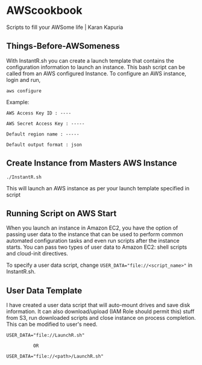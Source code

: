 # AWScookbook
Scripts to fill your AWSome life | Karan Kapuria 

## Things-Before-AWSomeness

With InstantR.sh you can create a launch template that contains the configuration information to launch an instance. This bash script can be called from an AWS configured Instance. To configure an AWS instance, login and run,

	aws configure

Example:

`AWS Access Key ID : ----`

`AWS Secret Access Key : -----`

`Default region name : -----`

`Default output format : json`

## Create Instance from Masters AWS Instance

	./InstantR.sh
 
 This will launch an AWS instance as per your launch template specified in script

## Running Script on AWS Start

When you launch an instance in Amazon EC2, you have the option of passing user data to the instance that can be used to perform common automated configuration tasks and even run scripts after the instance starts. You can pass two types of user data to Amazon EC2: shell scripts and cloud-init directives. 

To specify a user data script, change `USER_DATA="file://<script_name>"` in InstantR.sh. 

## User Data Template 

I have created a user data script that will auto-mount drives and save disk information. It can also download/upload (IAM Role should permit this) stuff from S3, run downloaded scripts and close instance on process completion. This can be modified to user's need.
  
	USER_DATA="file://LaunchR.sh" 
  
              OR 

	USER_DATA="file://<path>/LaunchR.sh" 
  
